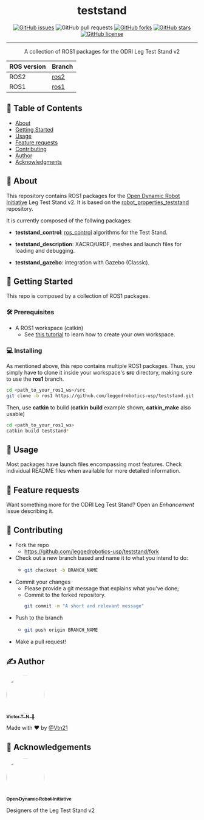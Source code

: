 <!-- <p align="center">
  <a href="" rel="noopener">
 <img width=200px height=200px src="https://i.imgur.com/6wj0hh6.jpg" alt="Project logo"></a>
</p> -->

<h1 align="center">teststand</h1>

<div align="center">

  [![GitHub issues](https://img.shields.io/github/issues/leggedrobotics-usp/teststand)](https://github.com/leggedrobotics-usp/teststand/issues)
  ![GitHub pull requests](https://img.shields.io/github/issues-pr/leggedrobotics-usp/teststand)
  [![GitHub forks](https://img.shields.io/github/forks/leggedrobotics-usp/teststand)](https://github.com/leggedrobotics-usp/teststand/network)
  [![GitHub stars](https://img.shields.io/github/stars/leggedrobotics-usp/teststand)](https://github.com/leggedrobotics-usp/teststand/stargazers)
  [![GitHub license](https://img.shields.io/github/license/leggedrobotics-usp/teststand)](https://github.com/leggedrobotics-usp/teststand/blob/main/LICENSE)

</div>

---

<p align="center"> A collection of ROS1 packages for the ODRI Leg Test Stand v2
    <br>
</p>

ROS version | Branch
-- | --
ROS2 | [ros2](https://github.com/leggedrobotics-usp/teststand/tree/ros2)
ROS1 | [ros1](https://github.com/leggedrobotics-usp/teststand/tree/ros1)

## 📝 Table of Contents
- [About](#about)
- [Getting Started](#getting_started)
- [Usage](#usage)
- [Feature requests](#feature_requests)
- [Contributing](#contributing)
- [Author](#author)
- [Acknowledgments](#acknowledgement)

## 🧐 About <a name = "about"></a>

This repository contains ROS1 packages for the [Open Dynamic Robot Initiative](https://open-dynamic-robot-initiative.github.io/) Leg Test Stand v2. It is based on the [robot_properties_teststand](https://github.com/open-dynamic-robot-initiative/robot_properties_teststand) repository.

It is currently composed of the follwing packages:

- **teststand_control**: [ros_control](http://wiki.ros.org/ros_control) algorithms for the Test Stand.

- **teststand_description**: XACRO/URDF, meshes and launch files for loading and debugging.

- **teststand_gazebo**: integration with Gazebo (Classic).

## 🏁 Getting Started <a name = "getting_started"></a>
This repo is composed by a collection of ROS1 packages.

### 🛠 Prerequisites

- A ROS1 workspace (catkin)
    - See [this tutorial](https://wiki.ros.org/ROS/Tutorials/InstallingandConfiguringROSEnvironment) to learn how to create your own workspace.

### 💻 Installing

As mentioned above, this repo contains multiple ROS1 packages. Thus, you simply have to clone it inside your workspace's **src** directory, making sure to use the **ros1** branch.

```bash
cd <path_to_your_ros1_ws>/src
git clone -b ros1 https://github.com/leggedrobotics-usp/teststand.git
```

Then, use **catkin** to build (**catkin build** example shown, **catkin_make** also usable)

```bash
cd <path_to_your_ros1_ws>
catkin build teststand*
```

## 🎈 Usage <a name="usage"></a>

Most packages have launch files encompassing most features. Check individual README files when available for more detailed information.

## 🔋 Feature requests <a name="feature_requests"></a>

Want something more for the ODRI Leg Test Stand? Open an *Enhancement* issue describing it.

## 🤝 Contributing <a name="contributing"></a>

- Fork the repo
  - <https://github.com/leggedrobotics-usp/teststand/fork>
- Check out a new branch based and name it to what you intend to do:
  - ````bash
    git checkout -b BRANCH_NAME
    ````
- Commit your changes
  - Please provide a git message that explains what you've done;
  - Commit to the forked repository.
    ````bash
    git commit -m "A short and relevant message"
    ````
- Push to the branch
  - ````bash
    git push origin BRANCH_NAME
    ````
- Make a pull request!

## ✍️ Author <a name = "author"></a>

<a href="https://github.com/Vtn21">
 <img style="border-radius: 50%;" src="https://avatars.githubusercontent.com/u/13922299?s=460&u=2e2554bb02cc92028e5cba651b04459afd3c84fd&v=4" width="100px;" alt=""/>
 <br />
 <sub><b>Victor T. N. 🤖</b></sub></a>

Made with ❤️ by [@Vtn21](https://github.com/Vtn21)

## 🎉 Acknowledgements <a name = "acknowledgement"></a>

<a href="https://github.com/open-dynamic-robot-initiative">
 <img style="border-radius: 50%;" src="https://avatars.githubusercontent.com/u/54143164?s=200&v=4" width="100px;" alt=""/>
 <br />
 <sub><b>Open Dynamic Robot Initiative</b></sub></a>

 Designers of the Leg Test Stand v2

<!-- [![Gmail Badge](https://img.shields.io/badge/-victor.noppeney@usp.br-c14438?style=flat-square&logo=Gmail&logoColor=white&link=mailto:victor.noppeney@usp.br)](mailto:victor.noppeney@usp.br) -->

<!-- -  - Idea & Initial work -->

<!-- See also the list of [contributors](https://github.com/kylelobo/The-Documentation-Compendium/contributors) who participated in this project. -->
